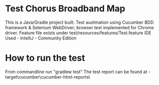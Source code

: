 # Test Chorus Broadband Map
This is a Java/Gradle project built. Test auotmation using Cucumber BDD framework & Selenium WebDriver; browser test implemented for Chrome driver.
Feature file exists under test/resources/features/Test.feature
IDE Used - IntelliJ - Community Edition
# How to run the test 
From commandline run "gradlew test"
The test report can be found at - target\cucumber\cucumber-html-reports\
